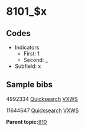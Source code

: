 # 8101\_$x

## Codes

-   Indicators
    -   First: 1
    -   Second: \_
-   Subfield: x

## Sample bibs

4992334 [Quicksearch](https://search.library.yale.edu/catalog/4992334) [VXWS](http://prodorbis.library.yale.edu:7014/vxws/GetHoldingsService?bibId=4992334)

11644647 [Quicksearch](https://search.library.yale.edu/catalog/11644647) [VXWS](http://prodorbis.library.yale.edu:7014/vxws/GetHoldingsService?bibId=11644647)

**Parent topic:**[810](../../tags/810/810.md)

